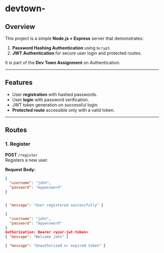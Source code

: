 # devtown-

##  Overview
This project is a simple **Node.js + Express** server that demonstrates:
1. **Password Hashing Authentication** using `bcrypt`.
2. **JWT Authentication** for secure user login and protected routes.

It is part of the **Dev Town Assignment** on Authentication.

---

##  Features
- User **registration** with hashed passwords.
- User **login** with password verification.
- JWT token generation on successful login.
- **Protected route** accessible only with a valid token.

---

##  Routes

### 1. Register
**POST** `/register`  
Registers a new user.

**Request Body:**
```json
{
  "username": "john",
  "password": "mypassword"
}


{ "message": "User registered successfully" }

{
  "username": "john",
  "password": "mypassword"
}
Authorization: Bearer <your-jwt-token>
{ "message": "Welcome john" }

{ "message": "Unauthorized or expired token" }
